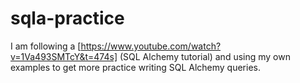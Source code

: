 # sqla-practice

I am following a [https://www.youtube.com/watch?v=1Va493SMTcY&t=474s] (SQL Alchemy tutorial) and using my own examples to get more practice writing SQL Alchemy queries.
